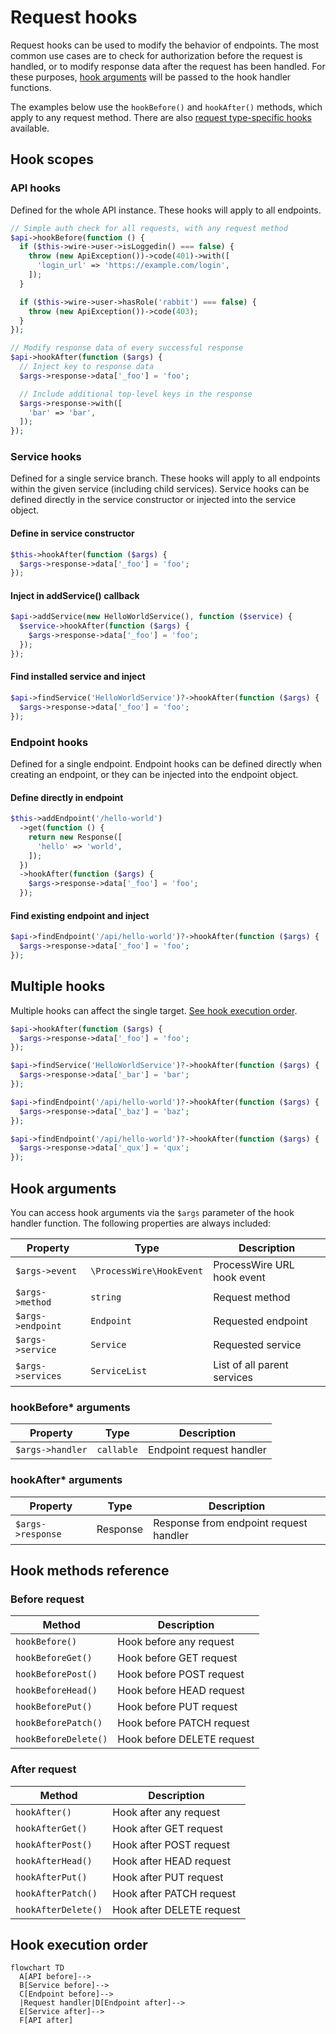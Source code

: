 # Request hooks

Request hooks can be used to modify the behavior of endpoints. The most common use cases are to check for authorization before the request is handled, or to modify response data after the request has been handled. For these purposes, [hook arguments](#hook-arguments) will be passed to the hook handler functions.

The examples below use the `hookBefore()` and `hookAfter()` methods, which apply to any request method. There are also [request type-specific hooks](#hook-methods-reference) available.

## Hook scopes

### API hooks

Defined for the whole API instance. These hooks will apply to all endpoints.

```php
// Simple auth check for all requests, with any request method
$api->hookBefore(function () {
  if ($this->wire->user->isLoggedin() === false) {
    throw (new ApiException())->code(401)->with([
      'login_url' => 'https://example.com/login',
    ]);
  }

  if ($this->wire->user->hasRole('rabbit') === false) {
    throw (new ApiException())->code(403);
  }
});

// Modify response data of every successful response
$api->hookAfter(function ($args) {
  // Inject key to response data
  $args->response->data['_foo'] = 'foo';

  // Include additional top-level keys in the response
  $args->response->with([
    'bar' => 'bar',
  ]);
});
```

### Service hooks

Defined for a single service branch. These hooks will apply to all endpoints within the given service (including child services). Service hooks can be defined directly in the service constructor or injected into the service object.

#### Define in service constructor

```php
$this->hookAfter(function ($args) {
  $args->response->data['_foo'] = 'foo';
});
```

#### Inject in addService() callback

```php
$api->addService(new HelloWorldService(), function ($service) {
  $service->hookAfter(function ($args) {
    $args->response->data['_foo'] = 'foo';
  });
});
```

#### Find installed service and inject

```php
$api->findService('HelloWorldService')?->hookAfter(function ($args) {
  $args->response->data['_foo'] = 'foo';
});
```

### Endpoint hooks

Defined for a single endpoint. Endpoint hooks can be defined directly when creating an endpoint, or they can be injected into the endpoint object.

#### Define directly in endpoint

```php
$this->addEndpoint('/hello-world')
  ->get(function () {
    return new Response([
      'hello' => 'world',
    ]);
  })
  ->hookAfter(function ($args) {
    $args->response->data['_foo'] = 'foo';
  });
```

#### Find existing endpoint and inject

```php
$api->findEndpoint('/api/hello-world')?->hookAfter(function ($args) {
  $args->response->data['_foo'] = 'foo';
});
```

## Multiple hooks

Multiple hooks can affect the single target. [See hook execution order](#hook-execution-order).

```php
$api->hookAfter(function ($args) {
  $args->response->data['_foo'] = 'foo';
});

$api->findService('HelloWorldService')?->hookAfter(function ($args) {
  $args->response->data['_bar'] = 'bar';
});

$api->findEndpoint('/api/hello-world')?->hookAfter(function ($args) {
  $args->response->data['_baz'] = 'baz';
});

$api->findEndpoint('/api/hello-world')?->hookAfter(function ($args) {
  $args->response->data['_qux'] = 'qux';
});
```

## Hook arguments

You can access hook arguments via the `$args` parameter of the hook handler function. The following properties are always included:

| Property          | Type                     | Description                 |
| ----------------- | ------------------------ | --------------------------- |
| `$args->event`    | `\ProcessWire\HookEvent` | ProcessWire URL hook event  |
| `$args->method`   | `string`                 | Request method              |
| `$args->endpoint` | `Endpoint`               | Requested endpoint          |
| `$args->service`  | `Service`                | Requested service           |
| `$args->services` | `ServiceList`            | List of all parent services |

### hookBefore\* arguments

| Property         | Type       | Description              |
| ---------------- | ---------- | ------------------------ |
| `$args->handler` | `callable` | Endpoint request handler |

### hookAfter\* arguments

| Property          | Type     | Description                            |
| ----------------- | -------- | -------------------------------------- |
| `$args->response` | Response | Response from endpoint request handler |

## Hook methods reference

### Before request

| Method               | Description                |
| -------------------- | -------------------------- |
| `hookBefore()`       | Hook before any request    |
| `hookBeforeGet()`    | Hook before GET request    |
| `hookBeforePost()`   | Hook before POST request   |
| `hookBeforeHead()`   | Hook before HEAD request   |
| `hookBeforePut()`    | Hook before PUT request    |
| `hookBeforePatch()`  | Hook before PATCH request  |
| `hookBeforeDelete()` | Hook before DELETE request |

### After request

| Method              | Description               |
| ------------------- | ------------------------- |
| `hookAfter()`       | Hook after any request    |
| `hookAfterGet()`    | Hook after GET request    |
| `hookAfterPost()`   | Hook after POST request   |
| `hookAfterHead()`   | Hook after HEAD request   |
| `hookAfterPut()`    | Hook after PUT request    |
| `hookAfterPatch()`  | Hook after PATCH request  |
| `hookAfterDelete()` | Hook after DELETE request |

## Hook execution order

```mermaid
flowchart TD
  A[API before]-->
  B[Service before]-->
  C[Endpoint before]-->
  |Request handler|D[Endpoint after]-->
  E[Service after]-->
  F[API after]
```
